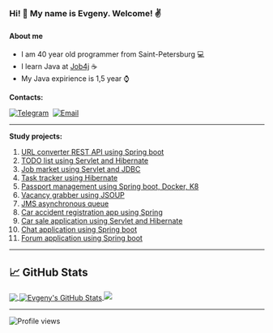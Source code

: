 ### Hi! 👋 My name is Evgeny. Welcome! :v:

#### About me

* I am 40 year old programmer from Saint-Petersburg :computer:
* I learn Java at [Job4j](https://job4j.ru/) :coffee:
* My Java expirience is 1,5 year :watch:

**Contacts:**

[![Telegram](https://img.shields.io/badge/-telegram-grey?style=flat&logo=telegram&logoColor=white)](https://t.me/Evgeny_Zakharov)&nbsp;
[![Email](https://img.shields.io/badge/@%20email-005FED?style=flat&logo=mail&logoColor=white)](mailto:e.g.zakharov@gmail.com)&nbsp;

---------------------------

**Study projects:**

1. [URL converter REST API using Spring boot](https://github.com/BarmaleySPb/job4j_url_shortcut)
2. [TODO list using Servlet and Hibernate](https://github.com/BarmaleySPb/job4j_todo)
3. [Job market using Servlet and JDBC](https://github.com/BarmaleySPb/job4j_dreamjob)
4. [Task tracker using Hibernate](https://github.com/BarmaleySPb/job4j_tracker)
5. [Passport management using Spring boot, Docker, K8](https://github.com/BarmaleySPb/passport_management)
6. [Vacancy grabber using JSOUP](https://github.com/BarmaleySPb/job4j_grabber_habr)
7. [JMS asynchronous queue](https://github.com/BarmaleySPb/job4j_pooh)
8. [Car accident registration app using Spring](https://github.com/BarmaleySPb/job4j_car_accident)
9. [Car sale application using Servlet and Hibernate](https://github.com/BarmaleySPb/job4j_cars)
10. [Chat application using Spring boot](https://github.com/BarmaleySPb/job4j_chat)
11. [Forum application using Spring boot](https://github.com/BarmaleySPb/job4j_forum)

---------------------------

## &#x1f4c8; GitHub Stats
<a href="https://github.com/BarmaleySPb/BarmaleySPb">
  <img align="center" src="https://github-readme-stats.vercel.app/api/top-langs/?username=BarmaleySPb&title_color=ffffff&text_color=c9cacc&icon_color=2bbc8a&bg_color=1d1f21&langs_count=3" />
</a>
<a href="https://github.com/BarmaleySPb/BarmaleySPb">
  <img align="center" src="https://github-readme-stats.vercel.app/api?username=BarmaleySPb&show_icons=true&line_height=27&count_private=true&title_color=ffffff&text_color=c9cacc&icon_color=2bbc8a&bg_color=1d1f21" alt="Evgeny's GitHub Stats" />
</a>
<a href="https://github.com/BarmaleySPb/BarmaleySPb">
  <img src="https://github-readme-streak-stats.herokuapp.com/?user=BarmaleySPb&theme=dark&background=1d1f21" />
</a>

-------------------------

![Profile views](https://gpvc.arturio.dev/BarmaleySPb)
